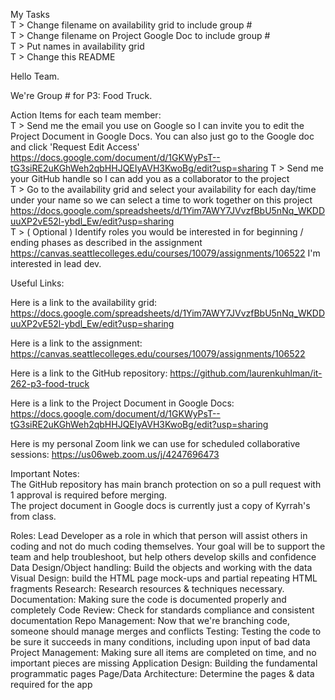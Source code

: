 My Tasks  
 T > Change filename on availability grid to include group #  
 T > Change filename on Project Google Doc to include group #  
 T > Put names in availability grid  
 T > Change this README  
  
Hello Team.  
  
We're Group # for P3: Food Truck.  
  
Action Items for each team member:  
 T > Send me the email you use on Google so I can invite you to edit the Project Document in Google Docs. You can also just go to the Google doc and click 'Request Edit Access'  https://docs.google.com/document/d/1GKWyPsT--tG3siRE2uKGhWeh2qbHHJQEIyAVH3KwoBg/edit?usp=sharing 
 T > Send me your GitHub handle so I can add you as a collaborator to the project  
 T > Go to the availability grid and select your availability for each day/time under your name so we can select a time to work together on this project https://docs.google.com/spreadsheets/d/1Yim7AWY7JVvzfBbU5nNq_WKDDuuXP2vE52l-ybdl_Ew/edit?usp=sharing  
 T > ( Optional ) Identify roles you would be interested in for beginning / ending phases as described in the assignment https://canvas.seattlecolleges.edu/courses/10079/assignments/106522 I'm interested in lead dev.
  
Useful Links:  
  
Here is a link to the availability grid: https://docs.google.com/spreadsheets/d/1Yim7AWY7JVvzfBbU5nNq_WKDDuuXP2vE52l-ybdl_Ew/edit?usp=sharing  
  
Here is a link to the assignment: https://canvas.seattlecolleges.edu/courses/10079/assignments/106522  
  
Here is a link to the GitHub repository: https://github.com/laurenkuhlman/it-262-p3-food-truck  
  
Here is a link to the Project Document in Google Docs: https://docs.google.com/document/d/1GKWyPsT--tG3siRE2uKGhWeh2qbHHJQEIyAVH3KwoBg/edit?usp=sharing  
  
Here is my personal Zoom link we can use for scheduled collaborative sessions: https://us06web.zoom.us/j/4247696473  
  
  
Important Notes:  
The GitHub repository has main branch protection on so a pull request with 1 approval is required before merging.  
The project document in Google docs is currently just a copy of Kyrrah's from class.  

Roles:
Lead Developer as a role in which that person will assist others in coding and not do much coding themselves. Your goal will be to support the team and help troubleshoot, but help others develop skills and confidence
Data Design/Object handling: Build the objects and working with the data 
Visual Design: build the HTML page mock-ups and partial repeating HTML fragments
Research: Research resources & techniques necessary.  
Documentation: Making sure the code is documented properly and completely
Code Review: Check for standards compliance and consistent documentation
Repo Management: Now that we're branching code, someone should manage merges and conflicts
Testing: Testing the code to be sure it succeeds in many conditions, including upon input of bad data
Project Management: Making sure all items are completed on time, and no important pieces are missing
Application Design: Building the fundamental programmatic pages
Page/Data Architecture: Determine the  pages & data required for the app 
